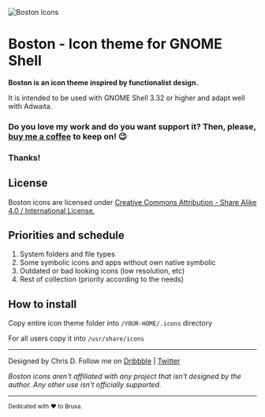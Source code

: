 ![Boston Icons](https://github.com/heychrisd/Boston-Icons/blob/master/Boston-Icons-Preview.png)

# Boston - Icon theme for GNOME Shell

**Boston is an icon theme inspired by functionalist design.**

It is intended to be used with GNOME Shell 3.32 or higher and adapt well with Adwaita.

### Do you love my work and do you want support it? Then, please, [buy me a coffee](https://www.paypal.me/ChrisDiaz)  to keep on! :wink:
 
### Thanks!

## License

Boston icons are licensed under [Creative Commons Attribution - Share Alike 4.0 / International License. ](https://creativecommons.org/licenses/by-sa/4.0/legalcode) 

## Priorities and schedule

1. System folders and file types
2. Some symbolic icons and apps without own native symbolic
3. Outdated or bad looking icons (low resolution, etc)
4. Rest of collection (priority according to the needs)

## How to install

Copy entire icon theme folder into `/YOUR-HOME/.icons` directory

For all users copy it into `/usr/share/icons`

---

Designed by Chris D. Follow me on [Dribbble](https://dribbble.com/chrisdiaz) | [Twitter](https://twitter.com/hey_chris_d)

*Boston icons aren't affiliated with any project that isn't designed by the author.
Any other use isn't officially supported.*

---

<sub>Dedicated with :heart: to Bruxa.<sub>

